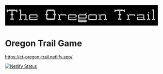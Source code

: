 <img src="./img/title.png">

# Oregon Trail Game

https://ct-oregon-trail.netlify.app/

[![Netlify Status](https://api.netlify.com/api/v1/badges/a7a6bc74-da7c-49b6-aaf5-d0e8ad16b835/deploy-status)](https://app.netlify.com/sites/ct-oregon-trail/deploys)
